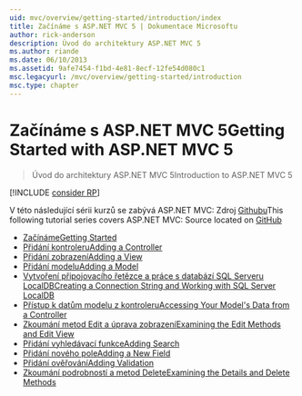 ```yaml
---
uid: mvc/overview/getting-started/introduction/index
title: Začínáme s ASP.NET MVC 5 | Dokumentace Microsoftu
author: rick-anderson
description: Úvod do architektury ASP.NET MVC 5
ms.author: riande
ms.date: 06/10/2013
ms.assetid: 9afe7454-f1bd-4e81-8ecf-12fe54d080c1
msc.legacyurl: /mvc/overview/getting-started/introduction
msc.type: chapter
---
```

<a name="getting-started-with-aspnet-mvc-5"></a><span data-ttu-id="34b73-103">Začínáme s ASP.NET MVC 5</span><span class="sxs-lookup"><span data-stu-id="34b73-103">Getting Started with ASP.NET MVC 5</span></span>
====================
> <span data-ttu-id="34b73-104">Úvod do architektury ASP.NET MVC 5</span><span class="sxs-lookup"><span data-stu-id="34b73-104">Introduction to ASP.NET MVC 5</span></span>

[!INCLUDE [consider RP](../../../../includes/razor.md)]

<span data-ttu-id="34b73-105">V této následující sérii kurzů se zabývá ASP.NET MVC: Zdroj [Githubu](https://github.com/aspnet/AspNetDocs/tree/master/aspnet/mvc/overview/getting-started/introduction/sample/MvcMovie/MvcMovie)</span><span class="sxs-lookup"><span data-stu-id="34b73-105">This following tutorial series covers ASP.NET MVC: Source located on [GitHub](https://github.com/aspnet/AspNetDocs/tree/master/aspnet/mvc/overview/getting-started/introduction/sample/MvcMovie/MvcMovie)</span></span>

- [<span data-ttu-id="34b73-106">Začínáme</span><span class="sxs-lookup"><span data-stu-id="34b73-106">Getting Started</span></span>](getting-started.md)
- [<span data-ttu-id="34b73-107">Přidání kontroleru</span><span class="sxs-lookup"><span data-stu-id="34b73-107">Adding a Controller</span></span>](adding-a-controller.md)
- [<span data-ttu-id="34b73-108">Přidání zobrazení</span><span class="sxs-lookup"><span data-stu-id="34b73-108">Adding a View</span></span>](adding-a-view.md)
- [<span data-ttu-id="34b73-109">Přidání modelu</span><span class="sxs-lookup"><span data-stu-id="34b73-109">Adding a Model</span></span>](adding-a-model.md)
- [<span data-ttu-id="34b73-110">Vytvoření připojovacího řetězce a práce s databází SQL Serveru LocalDB</span><span class="sxs-lookup"><span data-stu-id="34b73-110">Creating a Connection String and Working with SQL Server LocalDB</span></span>](creating-a-connection-string.md)
- [<span data-ttu-id="34b73-111">Přístup k datům modelu z kontroleru</span><span class="sxs-lookup"><span data-stu-id="34b73-111">Accessing Your Model's Data from a Controller</span></span>](accessing-your-models-data-from-a-controller.md)
- [<span data-ttu-id="34b73-112">Zkoumání metod Edit a úprava zobrazení</span><span class="sxs-lookup"><span data-stu-id="34b73-112">Examining the Edit Methods and Edit View</span></span>](examining-the-edit-methods-and-edit-view.md)
- [<span data-ttu-id="34b73-113">Přidání vyhledávací funkce</span><span class="sxs-lookup"><span data-stu-id="34b73-113">Adding Search</span></span>](adding-search.md)
- [<span data-ttu-id="34b73-114">Přidání nového pole</span><span class="sxs-lookup"><span data-stu-id="34b73-114">Adding a New Field</span></span>](adding-a-new-field.md)
- [<span data-ttu-id="34b73-115">Přidání ověřování</span><span class="sxs-lookup"><span data-stu-id="34b73-115">Adding Validation</span></span>](adding-validation.md)
- [<span data-ttu-id="34b73-116">Zkoumání podrobností a metod Delete</span><span class="sxs-lookup"><span data-stu-id="34b73-116">Examining the Details and Delete Methods</span></span>](examining-the-details-and-delete-methods.md)
